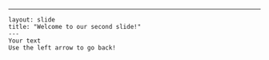 ---
    layout: slide
    title: "Welcome to our second slide!"
    ---
    Your text
    Use the left arrow to go back!
